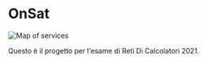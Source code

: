 # OnSat

![Map of services](https://user-images.githubusercontent.com/12523738/117536433-4ab59b80-affb-11eb-80f9-8c97420eb23c.png)


Questo è il progetto per l'esame di Reti Di Calcolatori 2021.
